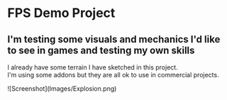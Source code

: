 <h1>FPS Demo Project</h1>
<h2>I'm testing some visuals and mechanics I'd like to see in games and testing my own skills</h2>
<p>I already have some terrain I have sketched in this project. </br>
I'm using some addons but they are all ok to use in commercial projects.</p>
![Screenshot](Images/Explosion.png)
